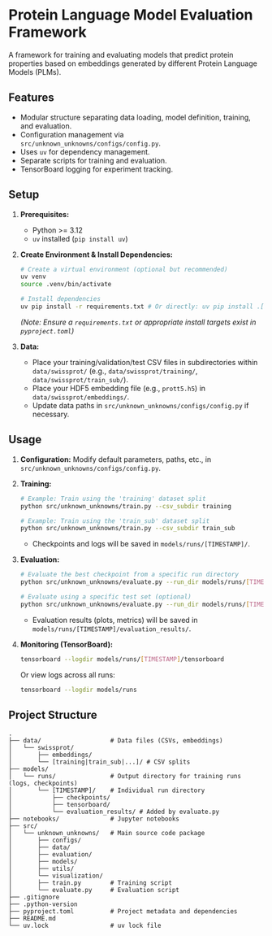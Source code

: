 # Protein Language Model Evaluation Framework

A framework for training and evaluating models that predict protein properties based on embeddings generated by different Protein Language Models (PLMs).

## Features

*   Modular structure separating data loading, model definition, training, and evaluation.
*   Configuration management via `src/unknown_unknowns/configs/config.py`.
*   Uses `uv` for dependency management.
*   Separate scripts for training and evaluation.
*   TensorBoard logging for experiment tracking.

## Setup

1.  **Prerequisites:**
    *   Python >= 3.12
    *   `uv` installed (`pip install uv`)

2.  **Create Environment & Install Dependencies:**
    ```bash
    # Create a virtual environment (optional but recommended)
    uv venv
    source .venv/bin/activate

    # Install dependencies
    uv pip install -r requirements.txt # Or directly: uv pip install .[dev]
    ```
    *(Note: Ensure a `requirements.txt` or appropriate install targets exist in `pyproject.toml`)*

3.  **Data:**
    *   Place your training/validation/test CSV files in subdirectories within `data/swissprot/` (e.g., `data/swissprot/training/`, `data/swissprot/train_sub/`).
    *   Place your HDF5 embedding file (e.g., `prott5.h5`) in `data/swissprot/embeddings/`.
    *   Update data paths in `src/unknown_unknowns/configs/config.py` if necessary.

## Usage

1.  **Configuration:** Modify default parameters, paths, etc., in `src/unknown_unknowns/configs/config.py`.

2.  **Training:**
    ```bash
    # Example: Train using the 'training' dataset split
    python src/unknown_unknowns/train.py --csv_subdir training

    # Example: Train using the 'train_sub' dataset split
    python src/unknown_unknowns/train.py --csv_subdir train_sub
    ```
    *   Checkpoints and logs will be saved in `models/runs/[TIMESTAMP]/`.

3.  **Evaluation:**
    ```bash
    # Evaluate the best checkpoint from a specific run directory
    python src/unknown_unknowns/evaluate.py --run_dir models/runs/[TIMESTAMP]

    # Evaluate using a specific test set (optional)
    python src/unknown_unknowns/evaluate.py --run_dir models/runs/[TIMESTAMP] --test_csv path/to/your/custom_test.csv
    ```
    *   Evaluation results (plots, metrics) will be saved in `models/runs/[TIMESTAMP]/evaluation_results/`.

4.  **Monitoring (TensorBoard):**
    ```bash
    tensorboard --logdir models/runs/[TIMESTAMP]/tensorboard
    ```
    Or view logs across all runs:
    ```bash
    tensorboard --logdir models/runs
    ```

## Project Structure

```
.
├── data/                   # Data files (CSVs, embeddings)
│   └── swissprot/
│       ├── embeddings/
│       └── [training|train_sub|...]/ # CSV splits
├── models/
│   └── runs/               # Output directory for training runs (logs, checkpoints)
│       └── [TIMESTAMP]/    # Individual run directory
│           ├── checkpoints/
│           ├── tensorboard/
│           └── evaluation_results/ # Added by evaluate.py
├── notebooks/              # Jupyter notebooks
├── src/
│   └── unknown_unknowns/   # Main source code package
│       ├── configs/
│       ├── data/
│       ├── evaluation/
│       ├── models/
│       ├── utils/
│       └── visualization/
│       ├── train.py        # Training script
│       └── evaluate.py     # Evaluation script
├── .gitignore
├── .python-version
├── pyproject.toml          # Project metadata and dependencies
├── README.md
└── uv.lock                 # uv lock file
```

